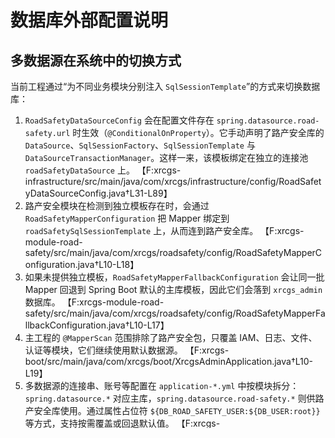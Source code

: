 # 数据库外部配置说明

## 多数据源在系统中的切换方式

当前工程通过“为不同业务模块分别注入 `SqlSessionTemplate`”的方式来切换数据库：

1. `RoadSafetyDataSourceConfig` 会在配置文件存在 `spring.datasource.road-safety.url` 时生效（`@ConditionalOnProperty`）。它手动声明了路产安全库的 `DataSource`、`SqlSessionFactory`、`SqlSessionTemplate` 与 `DataSourceTransactionManager`。这样一来，该模板绑定在独立的连接池 `roadSafetyDataSource` 上。 【F:xrcgs-infrastructure/src/main/java/com/xrcgs/infrastructure/config/RoadSafetyDataSourceConfig.java†L31-L89】
2. 路产安全模块在检测到独立模板存在时，会通过 `RoadSafetyMapperConfiguration` 把 Mapper 绑定到 `roadSafetySqlSessionTemplate` 上，从而连到路产安全库。 【F:xrcgs-module-road-safety/src/main/java/com/xrcgs/roadsafety/config/RoadSafetyMapperConfiguration.java†L10-L18】
3. 如果未提供独立模板，`RoadSafetyMapperFallbackConfiguration` 会让同一批 Mapper 回退到 Spring Boot 默认的主库模板，因此它们会落到 `xrcgs_admin` 数据库。 【F:xrcgs-module-road-safety/src/main/java/com/xrcgs/roadsafety/config/RoadSafetyMapperFallbackConfiguration.java†L10-L17】
4. 主工程的 `@MapperScan` 范围排除了路产安全包，只覆盖 IAM、日志、文件、认证等模块，它们继续使用默认数据源。 【F:xrcgs-boot/src/main/java/com/xrcgs/boot/XrcgsAdminApplication.java†L10-L19】
5. 多数据源的连接串、账号等配置在 `application-*.yml` 中按模块拆分：`spring.datasource.*` 对应主库，`spring.datasource.road-safety.*` 则供路产安全库使用。通过属性占位符 `${DB_ROAD_SAFETY_USER:${DB_USER:root}}` 等方式，支持按需覆盖或回退默认值。 【F:xrcgs-boot/src/main/resources/application-dev.yml†L1-L21】【F:xrcgs-boot/src/main/resources/application-prod.yml†L1-L21】

### 让路产安全模块回退到主库 `xrcgs_admin`

只要不在配置文件或外部参数中提供 `spring.datasource.road-safety.url`，`RoadSafetyDataSourceConfig` 就不会创建独立的连接池，`RoadSafetyMapperFallbackConfiguration` 便会生效。此时：

1. 路产安全模块与其他模块一样共用默认数据源，所有读写均指向 `xrcgs_admin`。
2. 不需要改动 Mapper 代码，因扫描配置会自动切换到默认模板。
3. 如需重新启用独立库，只要恢复 `spring.datasource.road-safety.*` 配置即可。

借助这种“按模块绑定模板”的方式，无需在代码中手动判断或切换，只要 Mapper 属于路产安全包，就会自动落到对应的数据源；其他模块则继续使用主库。

## 外部配置的解析顺序

Spring Boot 的配置属性支持从多个外部来源加载。`application-dev.yml` 和 `application-prod.yml` 中的数据源用户名写法为 `username: ${DB_USER:root}`，表示：

1. **首先读取环境变量或 JVM 系统属性**：如果在运行应用时设置了 `DB_USER`（或 `DB_ROAD_SAFETY_USER`），Spring Boot 会直接使用这些变量的值。
2. **可以通过启动参数覆盖**：例如使用 `java -jar app.jar --DB_USER=alice` 或者在 `mvn spring-boot:run -Dspring-boot.run.arguments="--DB_USER=alice"` 中传参。
3. **也可以在外部配置文件中定义**：在同一目录放置 `application.yml`、`application-dev.yml` 等文件，或者创建 `application-local.yml` 并在启动时通过 `--spring.profiles.active=local` 指定。属性占位符会从激活的配置文件中解析。
4. **若以上都未提供，则回退到冒号后的默认值**：示例中默认是 `root`。

部署到 Linux / Docker 环境时，通常会在进程启动前导出环境变量，例如：

```bash
export DB_USER=prod_user
export DB_PASSWORD=prod_password
export DB_ROAD_SAFETY_USER=road_user
export DB_ROAD_SAFETY_PASSWORD=road_password
java -jar xrcgs-boot.jar --spring.profiles.active=prod
```

在 IDE 或本地开发环境下，也可以在运行配置中添加环境变量或通过 `application-dev.yml` 覆盖默认值。这些方式都是“外部配置”的来源。
